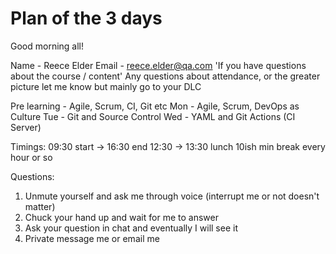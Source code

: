 # Plan of the 3 days

Good morning all! 

Name - Reece Elder
Email - reece.elder@qa.com 'If you have questions about the course / content'
Any questions about attendance, or the greater picture let me know but mainly go to your DLC 

Pre learning - Agile, Scrum, CI, Git etc
Mon - Agile, Scrum, DevOps as Culture 
Tue - Git and Source Control
Wed - YAML and Git Actions (CI Server)

Timings: 
09:30 start -> 16:30 end
12:30 -> 13:30 lunch
10ish min break every hour or so

Questions:
1) Unmute yourself and ask me through voice (interrupt me or not doesn't matter)
2) Chuck your hand up and wait for me to answer 
3) Ask your question in chat and eventually I will see it 
4) Private message me or email me 
